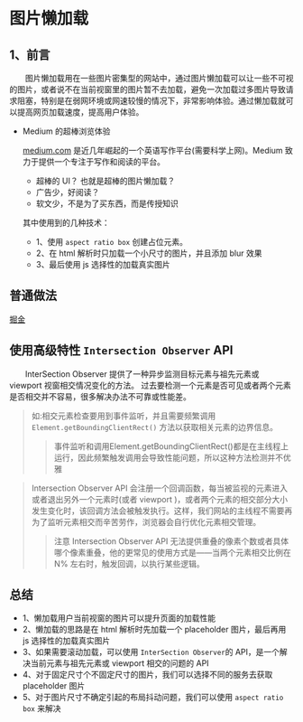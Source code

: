 # 图片懒加载

## 1、前言

&emsp;&emsp;图片懒加载用在一些图片密集型的网站中，通过图片懒加载可以让一些不可视的图片，或者说不在当前视窗里的图片暂不去加载，避免一次加载过多图片导致请求阻塞，特别是在弱网环境或网速较慢的情况下，非常影响体验。通过懒加载就可以提高网页加载速度，提高用户体验。

- Medium 的超棒浏览体验

  [medium.com](https://medium.com/) 是近几年崛起的一个英语写作平台(需要科学上网)。Medium 致力于提供一个专注于写作和阅读的平台。

  - 超棒的 UI？ 也就是超棒的图片懒加载？
  - 广告少，好阅读？
  - 软文少，不是为了买东西，而是传授知识

  其中使用到的几种技术：

  - 1、使用 `aspect ratio box` 创建占位元素。
  - 2、在 html 解析时只加载一个小尺寸的图片，并且添加 blur 效果
  - 3、最后使用 js 选择性的加载真实图片

## 普通做法
[掘金](https://juejin.cn/post/6844903688390049800#heading-3)
## 使用高级特性 `Intersection Observer` API

&emsp;&emsp;InterSection Observer 提供了一种异步监测目标元素与祖先元素或 viewport 视窗相交情况变化的方法。
过去要检测一个元素是否可见或者两个元素是否相交并不容易，很多解决办法不可靠或性能差。

> 如:相交元素检查要用到事件监听，并且需要频繁调用 `Element.getBoundingClientRect()` 方法以获取相关元素的边界信息。
>> 事件监听和调用Element.getBoundingClientRect()都是在主线程上运行，因此频繁触发调用会导致性能问题，所以这种方法检测并不优雅

> Intersection Observer API 会注册一个回调函数，每当被监视的元素进入或者退出另外一个元素时(或者 viewport )，或者两个元素的相交部分大小发生变化时，该回调方法会被触发执行。这样，我们网站的主线程不需要再为了监听元素相交而辛苦劳作，浏览器会自行优化元素相交管理。
>> 注意 Intersection Observer API 无法提供重叠的像素个数或者具体哪个像素重叠，他的更常见的使用方式是——当两个元素相交比例在 N% 左右时，触发回调，以执行某些逻辑。


## 总结

- 1、懒加载用户当前视窗的图片可以提升页面的加载性能
- 2、懒加载的思路是在 html 解析时先加载一个 placeholder 图片，最后再用 js 选择性的加载真实图片
- 3、如果需要滚动加载，可以使用 `InterSection Observer`的 API，是一个解决当前元素与祖先元素或 viewport 相交的问题的 API
- 4、对于固定尺寸个不固定尺寸的图片，我们可以选择不同的服务去获取 placeholder 图片
- 5、对于图片尺寸不确定引起的布局抖动问题，我们可以使用 `aspect ratio box` 来解决
